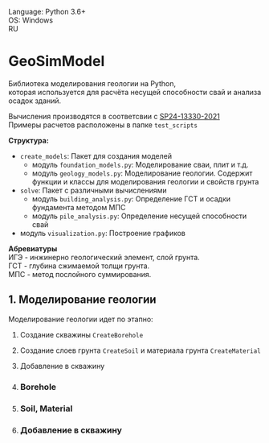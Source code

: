 Language: Python 3.6+\
OS: Windows\
RU


# GeoSimModel
 
Библиотека моделирования геологии на Python,  
которая используется для расчёта несущей способности свай и анализа осадок зданий.  

Вычисления производятся в соответсвии с [SP24-13330-2021]( http://sniprf.ru/sp24-13330-2021)  
Примеры расчетов расположены в папке `test_scripts`

**Структура:**
  - `create_models`: Пакет для создания моделей
    - модуль `foundation_models.py`: Моделирование сваи, плит и т.д.
    - модуль `geology_models.py`: Моделирование геологии. Содержит функции и классы для моделирования геологии и свойств грунта
  - `solve`: Пакет с различными вычислениями
    - модуль `building_analysis.py`: Определение ГСТ и осадки фундамента методом МПС
    - модуль `pile_analysis.py`: Определение несущей способности свай
  - модуль `visualization.py`: Построение графиков


**Абревиатуры**  
ИГЭ - инжинерно геологический элемент, слой грунта.\
ГСТ - глубина сжимаемой толщи грунта.\
МПС - метод послойного суммирования.

## 1. Моделирование геологии

Моделирование геологии идет по этапно:
1. Создание скважины `CreateBorehole`
2. Создание слоев грунта `CreateSoil` и материала грунта `CreateMaterial`
3. Добавление в скважину

1. ### Borehole

2. ### Soil, Material
3. ### Добавление в скважину
